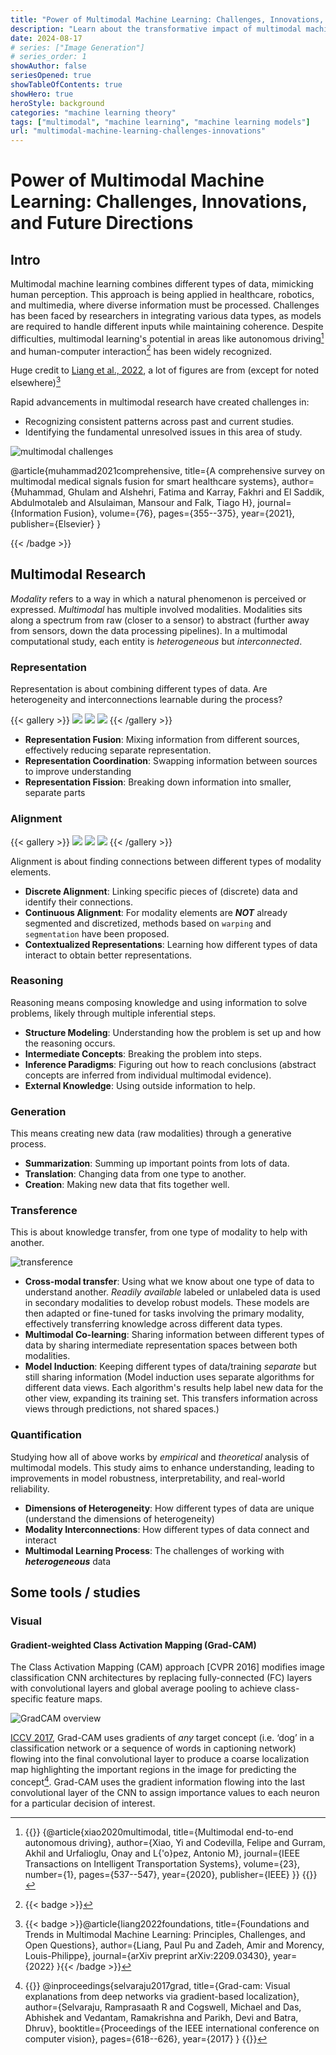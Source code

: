 ```yaml
---
title: "Power of Multimodal Machine Learning: Challenges, Innovations, and Future Directions"
description: "Learn about the transformative impact of multimodal machine learning, highlighting key challenges, recent innovations, and the future of machine learning integration and AI development across diverse data modalities"
date: 2024-08-17
# series: ["Image Generation"]
# series_order: 1
showAuthor: false
seriesOpened: true
showTableOfContents: true
showHero: true
heroStyle: background
categories: "machine learning theory"
tags: ["multimodal", "machine learning", "machine learning models"]
url: "multimodal-machine-learning-challenges-innovations"
---
```


# Power of Multimodal Machine Learning: Challenges, Innovations, and Future Directions

## Intro

Multimodal machine learning combines different types of data, mimicking human perception. This approach is being applied in healthcare, robotics, and multimedia, where diverse information must be processed. Challenges has been faced by researchers in integrating various data types, as models are required to handle different inputs while maintaining coherence. Despite difficulties, multimodal learning's potential in areas like autonomous driving[^Xiao et al., 2020] and human-computer interaction[^Muhammad et al., 2021] has been widely recognized.

Huge credit to [Liang et al., 2022](https://ar5iv.labs.arxiv.org/html/2209.03430), a lot of figures are from (except for noted elsewhere)[^Liang et al., 2022]

Rapid advancements in multimodal research have created challenges in:

- Recognizing consistent patterns across past and current studies.
- Identifying the fundamental unresolved issues in this area of study.

![multimodal challenges](https://ar5iv.labs.arxiv.org/html/2209.03430/assets/x1.png "Core research challenges in multimodal learning. Figure above describes the following challenges (1) **Representation**: Capturing the diverse nature and relationships of multimodal data elements. (2) **Alignment**: Finding links between elements across different modalities. (3) **Reasoning**: Using multimodal information to draw conclusions through multiple steps. (4) **Generation**: Creating new content that shows coherent interactions between modalities. (5) **Transference**: Sharing knowledge across different modalities and their representations. (6) **Quantification**: Studying multimodal learning processes through empirical and theoretical methods.")

[^Xiao et al., 2020]: {{<badge>}}
{@article{xiao2020multimodal,
title={Multimodal end-to-end autonomous driving},
author={Xiao, Yi and Codevilla, Felipe and Gurram, Akhil and Urfalioglu, Onay and L{\'o}pez, Antonio M},
journal={IEEE Transactions on Intelligent Transportation Systems},
volume={23},
number={1},
pages={537--547},
year={2020},
publisher={IEEE}
}}
{{</badge>}}

[^Muhammad et al., 2021]: {{< badge >}}

@article{muhammad2021comprehensive,
title={A comprehensive survey on multimodal medical signals fusion for smart healthcare systems},
author={Muhammad, Ghulam and Alshehri, Fatima and Karray, Fakhri and El Saddik, Abdulmotaleb and Alsulaiman, Mansour and Falk, Tiago H},
journal={Information Fusion},
volume={76},
pages={355--375},
year={2021},
publisher={Elsevier}
}

{{< /badge >}}

[^Liang et al., 2022]: {{< badge >}}@article{liang2022foundations,
title={Foundations and Trends in Multimodal Machine Learning: Principles, Challenges, and Open Questions},
author={Liang, Paul Pu and Zadeh, Amir and Morency, Louis-Philippe},
journal={arXiv preprint arXiv:2209.03430},
year={2022}
}{{< /badge >}}

## Multimodal Research

_Modality_ refers to a way in which a natural phenomenon is perceived or expressed. _Multimodal_ has multiple involved modalities. Modalities sits along a spectrum from raw (closer to a sensor) to abstract (further away from sensors, down the data processing pipelines). In a multimodal computational study, each entity is _heterogeneous_ but _interconnected_.

### Representation

Representation is about combining different types of data. Are heterogeneity and interconnections learnable during the process?

{{< gallery >}}
<img src="https://ar5iv.labs.arxiv.org/html/2209.03430/assets/x6.png" class="grid-w40" />
<img src="https://ar5iv.labs.arxiv.org/html/2209.03430/assets/x7.png" class="grid-w30" />
<img src="https://ar5iv.labs.arxiv.org/html/2209.03430/assets/x8.png" class="grid-w30" />
{{< /gallery >}}

- **Representation Fusion**: Mixing information from different sources, effectively reducing separate representation.
- **Representation Coordination**: Swapping information between sources to improve understanding
- **Representation Fission**: Breaking down information into smaller, separate parts

### Alignment

{{< gallery >}}
<img src="https://ar5iv.labs.arxiv.org/html/2209.03430/assets/x10.png" class="grid-w25" />
<img src="https://ar5iv.labs.arxiv.org/html/2209.03430/assets/x11.png" class="grid-w30" />
<img src="https://ar5iv.labs.arxiv.org/html/2209.03430/assets/x12.png" class="grid-w40" />
{{< /gallery >}}

Alignment is about finding connections between different types of modality elements.

- **Discrete Alignment**: Linking specific pieces of (discrete) data and identify their connections.
- **Continuous Alignment**: For modality elements are **_NOT_** already segmented and discretized, methods based on `warping` and `segmentation` have been proposed.
- **Contextualized Representations**: Learning how different types of data interact to obtain better representations.

### Reasoning

Reasoning means composing knowledge and using information to solve problems, likely through multiple inferential steps.

- **Structure Modeling**: Understanding how the problem is set up and how the reasoning occurs.
- **Intermediate Concepts**: Breaking the problem into steps.
- **Inference Paradigms**: Figuring out how to reach conclusions (abstract concepts are inferred from individual multimodal evidence).
- **External Knowledge**: Using outside information to help.

### Generation

This means creating new data (raw modalities) through a generative process.

- **Summarization**: Summing up important points from lots of data.
- **Translation**: Changing data from one type to another.
- **Creation**: Making new data that fits together well.

### Transference

This is about knowledge transfer, from one type of modality to help with another.

![transference](https://ar5iv.labs.arxiv.org/html/2209.03430/assets/x16.png)

- **Cross-modal transfer**: Using what we know about one type of data to understand another. _Readily available_ labeled or unlabeled data is used in secondary modalities to develop robust models. These models are then adapted or fine-tuned for tasks involving the primary modality, effectively transferring knowledge across different data types.
- **Multimodal Co-learning**: Sharing information between different types of data by sharing intermediate representation spaces between both modalities.
- **Model Induction**: Keeping different types of data/training _separate_ but still sharing information (Model induction uses separate algorithms for different data views. Each algorithm's results help label new data for the other view, expanding its training set. This transfers information across views through predictions, not shared spaces.)

### Quantification

Studying how all of above works by _empirical_ and _theoretical_ analysis of multimodal models. This study aims to enhance understanding, leading to improvements in model robustness, interpretability, and real-world reliability.

- **Dimensions of Heterogeneity**: How different types of data are unique (understand the dimensions of heterogeneity)
- **Modality Interconnections**: How different types of data connect and interact
- **Multimodal Learning Process**: The challenges of working with **_heterogeneous_** data

## Some tools / studies

### Visual

#### Gradient-weighted Class Activation Mapping (Grad-CAM)

The Class Activation Mapping (CAM) approach [CVPR 2016] modifies image classification CNN architectures by replacing fully-connected (FC) layers with convolutional layers and global average pooling to achieve class-specific feature maps.

![GradCAM overview](https://ar5iv.labs.arxiv.org/html/1610.02391/assets/figures/Grad-CAM_approach.png "Grad-CAM overview")

[ICCV 2017](https://ar5iv.labs.arxiv.org/html/1610.02391), Grad-CAM uses gradients of _any_ target concept (i.e. ‘dog’ in a classification network or a sequence of words in captioning network) flowing into the final convolutional layer to produce a coarse localization map highlighting the important regions in the image for predicting the concept[^Ramprasaath et. al., 2017]. Grad-CAM uses the gradient information flowing into the last convolutional layer of the CNN to assign importance values to each neuron for a particular decision of interest.

[^Ramprasaath et. al., 2017]: {{<badge>}} @inproceedings{selvaraju2017grad,
title={Grad-cam: Visual explanations from deep networks via gradient-based localization},
author={Selvaraju, Ramprasaath R and Cogswell, Michael and Das, Abhishek and Vedantam, Ramakrishna and Parikh, Devi and Batra, Dhruv},
booktitle={Proceedings of the IEEE international conference on computer vision},
pages={618--626},
year={2017}
} {{</badge>}}

